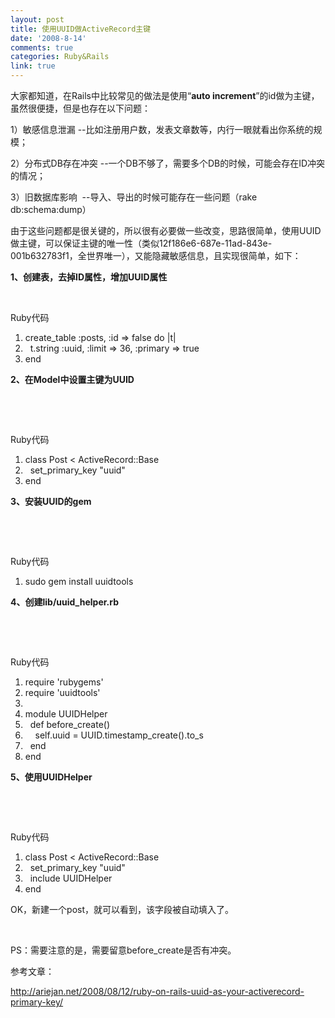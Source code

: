 ```yaml
---
layout: post
title: 使用UUID做ActiveRecord主键
date: '2008-8-14'
comments: true
categories: Ruby&Rails
link: true
---
```

大家都知道，在Rails中比较常见的做法是使用“<strong>auto increment</strong>”的id做为主键，虽然很便捷，但是也存在以下问题：

1）敏感信息泄漏 --比如注册用户数，发表文章数等，内行一眼就看出你系统的规模；

2）分布式DB存在冲突 --一个DB不够了，需要多个DB的时候，可能会存在ID冲突的情况；

3）旧数据库影响  --导入、导出的时候可能存在一些问题（rake db:schema:dump）

由于这些问题都是很关键的，所以很有必要做一些改变，思路很简单，使用UUID做主键，可以保证主键的唯一性（类似12f186e6-687e-11ad-843e-001b632783f1，全世界唯一），又能隐藏敏感信息，且实现很简单，如下：

<strong>1、创建表，去掉ID属性，增加UUID属性</strong>

&nbsp;
<div class="codeText">
<div class="codeHead">Ruby代码</div>
<ol class="dp-rb" start="1">
	<li class="alt"><span><span>create_table </span><span class="symbol">:posts</span><span>, </span><span class="symbol">:id</span><span> =&gt; </span><span class="keyword">false</span><span> </span><span class="keyword">do</span><span> |t|  </span></span></li>
	<li><span>  t.string <span class="symbol">:uuid</span><span>, </span><span class="symbol">:limit</span><span> =&gt; 36, </span><span class="symbol">:primary</span><span> =&gt; </span><span class="keyword">true</span><span>  </span></span></li>
	<li class="alt"><span><span class="keyword">end</span><span>  </span></span></li>
</ol>
</div>
<strong>2、在Model中设置主键为UUID</strong>

&nbsp;

&nbsp;
<div class="codeText">
<div class="codeHead">Ruby代码</div>
<ol class="dp-rb" start="1">
	<li class="alt"><span><span class="keyword">class</span><span> Post &lt; ActiveRecord::Base  </span></span></li>
	<li><span>  set_primary_key <span class="string">"uuid"</span><span>  </span></span></li>
	<li class="alt"><span><span class="keyword">end</span><span>  </span></span></li>
</ol>
</div>
<strong>3、安装UUID的gem</strong>

&nbsp;

&nbsp;
<div class="codeText">
<div class="codeHead">Ruby代码</div>
<ol class="dp-rb" start="1">
	<li class="alt"><span><span>sudo gem install uuidtools  </span></span></li>
</ol>
</div>
<strong>4、创建lib/uuid_helper.rb </strong>

&nbsp;

&nbsp;
<div class="codeText">
<div class="codeHead">Ruby代码</div>
<ol class="dp-rb" start="1">
	<li class="alt"><span><span>require </span><span class="string">'rubygems'</span><span>  </span></span></li>
	<li><span>require <span class="string">'uuidtools'</span><span>  </span></span></li>
	<li class="alt"><span>   </span></li>
	<li><span><span class="keyword">module</span><span> UUIDHelper  </span></span></li>
	<li class="alt"><span>  <span class="keyword">def</span><span> before_create()  </span></span></li>
	<li><span>    <span class="keyword">self</span><span>.uuid = UUID.timestamp_create().to_s  </span></span></li>
	<li class="alt"><span>  <span class="keyword">end</span><span>  </span></span></li>
	<li><span><span class="keyword">end</span><span>  </span></span></li>
</ol>
</div>
<strong>5、使用<span>UUIDHelper</span></strong>

&nbsp;

&nbsp;
<div class="codeText">
<div class="codeHead">Ruby代码</div>
<ol class="dp-rb" start="1">
	<li class="alt"><span><span class="keyword">class</span><span> Post &lt; ActiveRecord::Base  </span></span></li>
	<li><span>  set_primary_key <span class="string">"uuid"</span><span>  </span></span></li>
	<li class="alt"><span>  include UUIDHelper  </span></li>
	<li><span><span class="keyword">end</span><span>  </span></span></li>
</ol>
</div>
OK，新建一个post，就可以看到，该字段被自动填入了。

&nbsp;

PS：需要注意的是，需要留意<span><span>before_create是否有冲突。</span></span>

参考文章：

http://ariejan.net/2008/08/12/ruby-on-rails-uuid-as-your-activerecord-primary-key/
